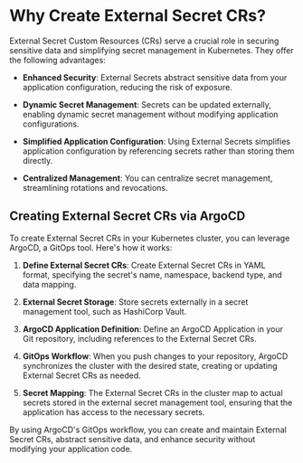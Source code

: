 # Why Create External Secret CRs?

External Secret Custom Resources (CRs) serve a crucial role in securing sensitive data and simplifying secret management in Kubernetes. They offer the following advantages:

- **Enhanced Security**: External Secrets abstract sensitive data from your application configuration, reducing the risk of exposure.

- **Dynamic Secret Management**: Secrets can be updated externally, enabling dynamic secret management without modifying application configurations.

- **Simplified Application Configuration**: Using External Secrets simplifies application configuration by referencing secrets rather than storing them directly.

- **Centralized Management**: You can centralize secret management, streamlining rotations and revocations.

## Creating External Secret CRs via ArgoCD

To create External Secret CRs in your Kubernetes cluster, you can leverage ArgoCD, a GitOps tool. Here's how it works:

1. **Define External Secret CRs**: Create External Secret CRs in YAML format, specifying the secret's name, namespace, backend type, and data mapping.

1. **External Secret Storage**: Store secrets externally in a secret management tool, such as HashiCorp Vault.

3. **ArgoCD Application Definition**: Define an ArgoCD Application in your Git repository, including references to the External Secret CRs.

4. **GitOps Workflow**: When you push changes to your repository, ArgoCD synchronizes the cluster with the desired state, creating or updating External Secret CRs as needed.

5. **Secret Mapping**: The External Secret CRs in the cluster map to actual secrets stored in the external secret management tool, ensuring that the application has access to the necessary secrets.

By using ArgoCD's GitOps workflow, you can create and maintain External Secret CRs, abstract sensitive data, and enhance security without modifying your application code.
